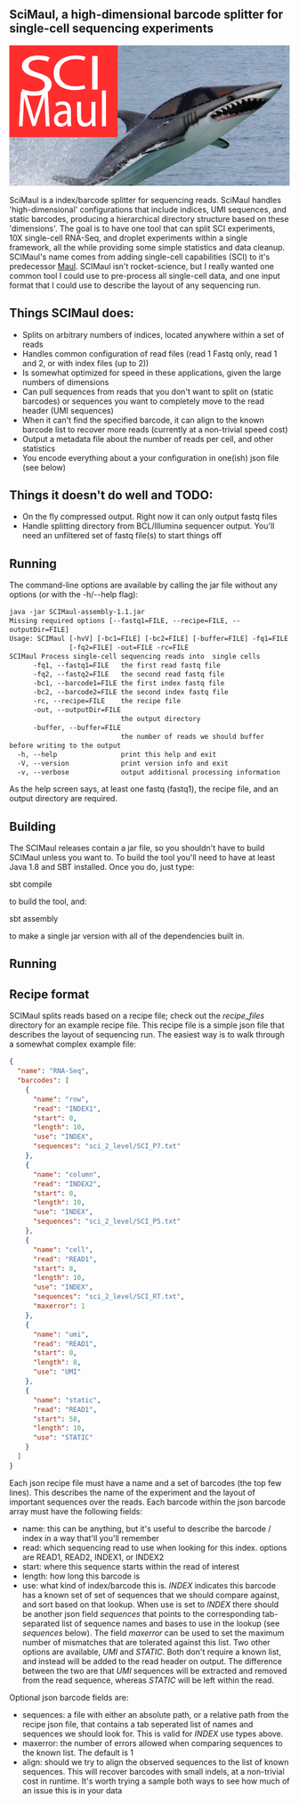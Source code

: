 ## SciMaul, a high-dimensional barcode splitter for single-cell sequencing experiments

<p align="center">
    <img src ="https://github.com/aaronmck/SciMaul/raw/master/images/sci_maul.png" />
</p>

SciMaul is a index/barcode splitter for sequencing reads. SciMaul handles 'high-dimensional' configurations that include indices, UMI sequences, and static barcodes, producing a hierarchical directory structure based on these 'dimensions'. The goal is to have one tool that can split SCI experiments, 10X single-cell RNA-Seq, and droplet experiments within a single framework, all the while providing some simple statistics and data cleanup. SCIMaul's name comes from adding single-cell capabilities (SCI) to it's predecessor [Maul](https://github.com/aaronmck/Maul). SCIMaul isn't rocket-science, but I really wanted one common tool I could use to pre-process all single-cell data, and one input format that I could use to describe the layout of any sequencing run. 

## Things SCIMaul does:
- Splits on arbitrary numbers of indices, located anywhere within a set of reads
- Handles common configuration of read files (read 1 Fastq only, read 1 and 2, or with index files (up to 2))
- Is somewhat optimized for speed in these applications, given the large numbers of dimensions
- Can pull sequences from reads that you don't want to split on (static barcodes) or sequences you want to completely move to the read header (UMI sequences)
- When it can't find the specified barcode, it can align to the known barcode list to recover more reads (currently at a non-trivial speed cost)
- Output a metadata file about the number of reads per cell, and other statistics
- You encode everything about a your configuration in one(ish) json file (see below)

## Things it doesn't do well and TODO:
- On the fly compressed output. Right now it can only output fastq files
- Handle splitting directory from BCL/Illumina sequencer output. You'll need an unfiltered set of fastq file(s) to start things off

## Running

The command-line options are available by calling the jar file without any options (or with the -h/--help flag):
```
java -jar SCIMaul-assembly-1.1.jar
Missing required options [--fastq1=FILE, --recipe=FILE, --outputDir=FILE]
Usage: SCIMaul [-hvV] [-bc1=FILE] [-bc2=FILE] [-buffer=FILE] -fq1=FILE
               [-fq2=FILE] -out=FILE -rc=FILE
SCIMaul Process single-cell sequencing reads into  single cells
      -fq1, --fastq1=FILE   the first read fastq file
      -fq2, --fastq2=FILE   the second read fastq file
      -bc1, --barcode1=FILE the first index fastq file
      -bc2, --barcode2=FILE the second index fastq file
      -rc, --recipe=FILE    the recipe file
      -out, --outputDir=FILE
                            the output directory
      -buffer, --buffer=FILE
                            the number of reads we should buffer before writing to the output
  -h, --help                print this help and exit
  -V, --version             print version info and exit
  -v, --verbose             output additional processing information
  ```
As the help screen says, at least one fastq (fastq1), the recipe file, and an output directory are required.

## Building
The SCIMaul releases contain a jar file, so you shouldn't have to build SCIMaul unless you want to. To build the tool you'll need to have at least Java 1.8 and SBT installed. Once you do, just type:

sbt compile

to build the tool, and:

sbt assembly

to make a single jar version with all of the dependencies built in.

## Running

## Recipe format

SCIMaul splits reads based on a recipe file; check out the _recipe_files_ directory for an example recipe file. This recipe file is a simple json file that describes the layout of sequencing run.  The easiest way is to walk through a somewhat complex example file:

```json
{
  "name": "RNA-Seq",
  "barcodes": [
    {
      "name": "row",
      "read": "INDEX1",
      "start": 0,
      "length": 10,
      "use": "INDEX",
      "sequences": "sci_2_level/SCI_P7.txt"
    },
    {
      "name": "column",
      "read": "INDEX2",
      "start": 0,
      "length": 10,
      "use": "INDEX",
      "sequences": "sci_2_level/SCI_P5.txt"
    },
    {
      "name": "cell",
      "read": "READ1",
      "start": 8,
      "length": 10,
      "use": "INDEX",
      "sequences": "sci_2_level/SCI_RT.txt",
      "maxerror": 1
    },
    {
      "name": "umi",
      "read": "READ1",
      "start": 0,
      "length": 8,
      "use": "UMI"
    },
    {
      "name": "static",
      "read": "READ1",
      "start": 58,
      "length": 10,
      "use": "STATIC"
    }
  ]
}
```

Each json recipe file must have a name and a set of barcodes (the top few lines). This describes the name of the experiment and the layout of important sequences over the reads. Each barcode within the json barcode array must have the following fields:
- name: this can be anything, but it's useful to describe the barcode / index in a way that'll you'll remember
- read: which sequencing read to use when looking for this index. options are READ1, READ2, INDEX1, or INDEX2
- start: where this sequence starts within the read of interest
- length: how long this barcode is
- use: what kind of index/barcode this is. _INDEX_ indicates this barcode has a known set of set of sequences that we should compare against, and sort based on that lookup. When use is set to _INDEX_ there should be another json field _sequences_ that points to the corresponding tab-separated list of sequence names and bases to use in the lookup (see _sequences_ below). The field _maxerror_ can be used to set the maximum number of mismatches that are tolerated against this list. Two other options are available, _UMI_ and _STATIC_. Both don't require a known list, and instead will be added to the read header on output. The difference between the two are that _UMI_ sequences will be extracted and removed from the read sequence, whereas _STATIC_ will be left within the read.

Optional json barcode fields are:
- sequences: a file with either an absolute path, or a relative path from the recipe json file, that contains a tab seperated list of names and sequences we should look for. This is valid for _INDEX_ use types above.
- maxerror: the number of errors allowed when comparing sequences to the known list. The default is 1
- align: should we try to align the observed sequences to the list of known sequences. This will recover barcodes with small indels, at a non-trivial cost in runtime. It's worth trying a sample both ways to see how much of an issue this is in your data

